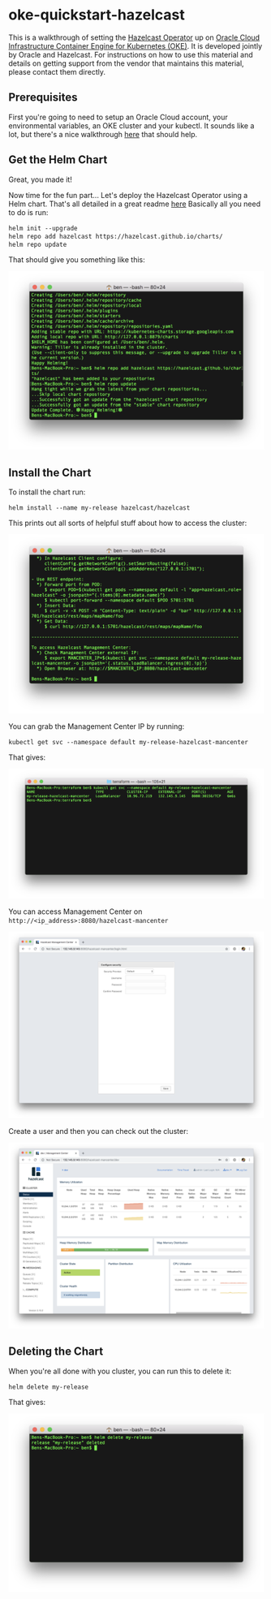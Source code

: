 # oke-quickstart-hazelcast
This is a walkthrough of setting the [Hazelcast Operator](https://github.com/hazelcast/charts) up on [Oracle Cloud Infrastructure Container Engine for Kubernetes (OKE)](https://cloud.oracle.com/containers/kubernetes-engine). It is developed jointly by Oracle and Hazelcast.  For instructions on how to use this material and details on getting support from the vendor that maintains this material, please contact them directly.

## Prerequisites
First you're going to need to setup an Oracle Cloud account, your environmental variables, an OKE cluster and your kubectl.  It sounds like a lot, but there's a nice walkthrough [here](https://github.com/oracle/oke-quickstart-prerequisites) that should help.

## Get the Helm Chart
Great, you made it!

Now time for the fun part...  Let's deploy the Hazelcast Operator using a Helm chart.  That's all detailed in a great readme [here](https://github.com/hazelcast/charts) Basically all you need to do is run:

    helm init --upgrade
    helm repo add hazelcast https://hazelcast.github.io/charts/
    helm repo update

That should give you something like this:

![](./images/01%20-%20helm%20repo.png)

## Install the Chart
To install the chart run:

    helm install --name my-release hazelcast/hazelcast

This prints out all sorts of helpful stuff about how to access the cluster:

![](./images/02%20-%20helm%20install.png)

You can grab the Management Center IP by running:

    kubectl get svc --namespace default my-release-hazelcast-mancenter

That gives:

![](./images/03%20-%20kubectl.png)

You can access Management Center on `http://<ip_address>:8080/hazelcast-mancenter`

![](./images/04%20-%20management%20center.png)

Create a user and then you can check out the cluster:

![](./images/05%20-%20cluster.png)

## Deleting the Chart
When you're all done with you cluster, you can run this to delete it:

    helm delete my-release

That gives:

![](./images/06%20-%20helm%20delete.png)
